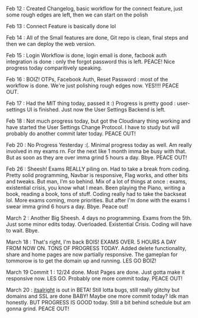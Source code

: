 Feb 12 : Created Changelog, basic workflow for the connect feature, just some rough edges are left, then we can start on the polish

Feb 13 : Connect Feature is basically done lol

Feb 14 : All of the Small features are done, Git repo is clean, final steps and then we can deploy the web version.

Feb 15 : Login Workflow is done, login email is done, facbook auth integration is done : only the forgot password this is left. PEACE! Nice progress today comparitively speaking.

Feb 16 : BOIZ! OTPs, Facebook Auth, Reset Password : most of the workflow is done. We're just polishing rough edges now. YES!!!! PEACE OUT.

Feb 17 : Had the MIT thing today, passed it :) Progress is pretty good : user-settings UI is finished. Just now the User Settings Backend is left.

Feb 18 : Not much progress today, but got the Cloudinary thing working and have started the User Settings Change Protocol. I have to study but will probably do another commit later today. PEACE OUT!

Feb 20 : No Progress Yesterday :(. Minimal progress today as well. Am really involved in my exams rn. For the next like 1 month imma be busy with that. But as soon as they are over imma grind 5 hours a day. Bbye. PEACE OUT!

Feb 26 : Sheesh! Exams REALLY piling on. Had to take a break from coding. Pretty solid programming, Navbar is responsive, Flag works, and other bits and tweaks. But man, I'm so behind. Mix of a lot of things at once : exams, existential crisis, you know what I mean. Been playing the Piano, writing a book, reading a book, tons of stuff. Coding really had to take the backseat lol. More exams coming, more priorities. But after I'm done with the exams I swear imma grind 6 hours a day. Bbye. Peace out!

March 2 : Another Big Sheesh. 4 days no programming. Exams from the 5th. Just some minor edits today. Overloaded. Existential Crisis. Coding will have to wait. Bbye.

March 18 : That's right, I'm back BOIS! EXAMS OVER. 5 HOURS A DAY FROM NOW ON. TONS OF PROGRESS TODAY. Added delete functionality, share and home pages are now partially responsive. The gameplan for tommorow is to get the domain up and running. LES GO BOIZ!

March 19 Commit 1 : 12/24 done. Most Pages are done. Just gotta make it responsive now. LES GO. Probably one more commit today. PEACE OUT!

March 20 : [itsalright](https://www.itsalright.in/home) is out in BETA! Still lotta bugs, still really glitchy but domains and SSL are done BABY! Maybe one more commit today? Idk man honestly. BUT PROGRESS IS GOOD today. Still a bit behind schedule but am gonna grind. PEACE OUT!